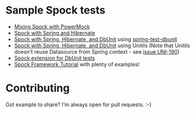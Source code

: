 # Sample Spock tests
* [Mixing Spock with PowerMock](src/test/groovy/com/cumego/poligon/spock/StaticCalcTest.groovy)
* [Spock with Spring and Hibernate](src/test/groovy/com/cumego/poligon/spock/repository/BookRepositorySpringTest.groovy)
* [Spock with Spring, Hibernate, and DbUnit](src/test/groovy/com/cumego/poligon/spock/repository/BookRepositorySpringDbUnitTest.groovy) using [spring-test-dbunit](http://springtestdbunit.github.io/spring-test-dbunit)
* [Spock with Spring, Hibernate, and DbUnit](src/test/groovy/com/cumego/poligon/spock/repository/BookRepositoryUnitilsTest.groovy) using Unitils
  (Note that Unitils doesn't reuse Datasource from Spring context - see [issue UNI-190](https://unitils.atlassian.net/browse/UNI-190))
* [Spock extension for DbUnit tests](https://github.com/janbols/spock-dbunit)
* [Spock Framework Tutorial](http://farenda.com/spock-framework-tutorial) with plenty of examples!

# Contributing
Got example to share? I'm always open for pull requests. :-)

